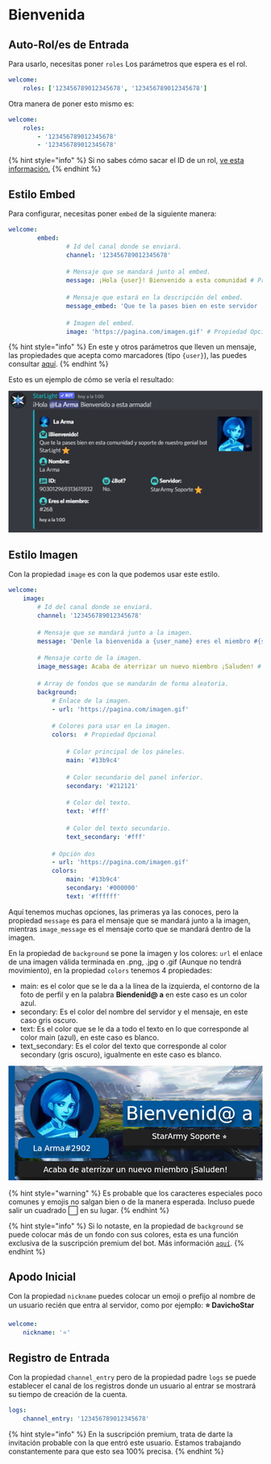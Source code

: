 # Bienvenida

## Auto-Rol/es de Entrada

Para usarlo, necesitas poner `roles` Los parámetros que espera es el rol.

```yaml
welcome:
    roles: ['123456789012345678', '123456789012345678']
```

Otra manera de poner esto mismo es:

```yaml
welcome:
    roles:
        - '123456789012345678'
        - '123456789012345678'
```

{% hint style="info" %}
Si no sabes cómo sacar el ID de un rol, [ve esta información.](../preguntas-frecuentes.md#como-saco-un-id-de-un-canal-rol-o-usuario)
{% endhint %}

## Estilo Embed

Para configurar, necesitas poner `embed` de la siguiente manera: &#x20;

```yaml
welcome:
        embed:
                # Id del canal donde se enviará.
                channel: '123456789012345678'
        
                # Mensaje que se mandará junto al embed.
                message: ¡Hola {user}! Bienvenido a esta comunidad # Propiedad Opcional
        
                # Mensaje que estará en la descripción del embed.
                message_embed: 'Que te la pases bien en este servidor :star:' # Propiedad Opcional
        
                # Imagen del embed.
                image: 'https://pagina.com/imagen.gif' # Propiedad Opcional
```

{% hint style="info" %}
En este y otros parámetros que lleven un mensaje, las propiedades que acepta como marcadores (tipo `{user}`), las puedes consultar [aquí](../preguntas-frecuentes.md#cuales-son-los-marcadores-de-posicion-que-puedo-usar-en-los-mensajes-de-los-comandos).
{% endhint %}

Esto es un ejemplo de cómo se vería el resultado:&#x20;

![¡Hola {user} Bienvenido a esta armada!](<../.gitbook/assets/image (9).png>)

## **Estilo Imagen**

Con la propiedad `image` es con la que podemos usar este estilo.

```yaml
welcome:
    image:
        # Id del canal donde se enviará.
        channel: '123456789012345678'

        # Mensaje que se mandará junto a la imagen.
        message: 'Denle la bienvenida a {user_name} eres el miembro #{server_members}' # Propiedad Opcional

        # Mensaje corto de la imagen.
        image_message: Acaba de aterrizar un nuevo miembro ¡Saluden! # Propiedad Opcional

        # Array de fondos que se mandarán de forma aleatoria.
        background:
            # Enlace de la imagen.
            - url: 'https://pagina.com/imagen.gif'

            # Colores para usar en la imagen.
            colors:  # Propiedad Opcional

                # Color principal de los páneles.
                main: '#13b9c4'

                # Color secundario del panel inferior.
                secondary: '#212121'

                # Color del texto.
                text: '#fff'

                # Color del texto secundario.
                text_secondary: '#fff'

            # Opción dos
            - url: 'https://pagina.com/imagen.gif'
            colors:
                main: '#13b9c4'
                secondary: '#000000'
                text: '#ffffff'
```

Aquí tenemos muchas opciones, las primeras ya las conoces, pero la propiedad `message` es para el mensaje que se mandará junto a la imagen, mientras `image_message` es el mensaje corto que se mandará dentro de la imagen.

En la propiedad de `background` se pone la imagen y los colores: `url` el enlace de una imagen válida terminada en .png, .jpg o .gif (Aunque no tendrá movimiento), en la propiedad `colors` tenemos 4 propiedades:

* main: es el color que se le da a la línea de la izquierda, el contorno de la foto de perfil y en la palabra **Biendenid@ a** en este caso es un color azul.
* secondary: Es el color del nombre del servidor y el mensaje, en este caso gris oscuro.
* text: Es el color que se le da a todo el texto en lo que corresponde al color main (azul), en este caso es blanco.
* text\_secondary: Es el color del texto que corresponde al color secondary (gris oscuro), igualmente en este caso es blanco.

![Ejemplo.](<../.gitbook/assets/image (10).png>)

{% hint style="warning" %}
Es probable que los caracteres especiales poco comunes y emojis no salgan bien o de la manera esperada. Incluso puede salir un cuadrado ⬜  en su lugar.
{% endhint %}

{% hint style="info" %}
Si lo notaste, en la propiedad de `background` se puede colocar más de un fondo con sus colores, esta es una función exclusiva de la suscripción premium del bot. Más información [`aquí`](../#apoyar-al-bot).
{% endhint %}

## Apodo Inicial

Con la propiedad `nickname` puedes colocar un emoji o prefijo al nombre de un usuario recién que entra al servidor, como por ejemp**l**o: **⭐ DavichoStar**

```yaml
welcome:
    nickname: '⭐'
```

## Registro de Entrada

Con la propiedad `channel_entry` pero de la propiedad padre `logs` se puede establecer el canal de los registros donde un usuario al entrar se mostrará su tiempo de creación de la cuenta.

```yaml
logs:
    channel_entry: '123456789012345678'
```

{% hint style="info" %}
En la suscripción premium, trata de darte la invitación probable con la que entró este usuario. Estamos trabajando constantemente para que esto sea 100% precisa.
{% endhint %}
